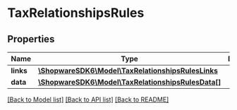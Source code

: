 # TaxRelationshipsRules

## Properties
Name | Type | Description | Notes
------------ | ------------- | ------------- | -------------
**links** | [**\ShopwareSDK6\Model\TaxRelationshipsRulesLinks**](TaxRelationshipsRulesLinks.md) |  | [optional] 
**data** | [**\ShopwareSDK6\Model\TaxRelationshipsRulesData[]**](TaxRelationshipsRulesData.md) |  | [optional] 

[[Back to Model list]](../../README.md#documentation-for-models) [[Back to API list]](../../README.md#documentation-for-api-endpoints) [[Back to README]](../../README.md)

